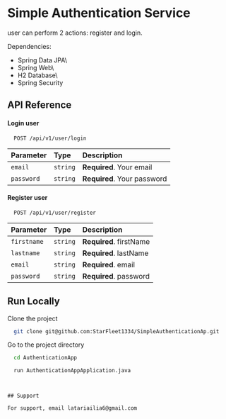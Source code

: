 
# Simple Authentication Service

user can perform 2 actions: register and login.

Dependencies:   
- Spring Data JPA\
- Spring Web\
- H2 Database\
- Spring Security





## API Reference

#### Login user

```http
  POST /api/v1/user/login
```

| Parameter | Type     | Description                |
| :-------- | :------- | :------------------------- |
| `email` | `string` | **Required**. Your email |
| `password` | `string` | **Required**. Your password |


#### Register user

```http
  POST /api/v1/user/register
```

| Parameter | Type     | Description                       |
| :-------- | :------- | :-------------------------------- |
| `firstname`      | `string` | **Required**. firstName |
| `lastname`      | `string` | **Required**. lastName |
| `email`      | `string` | **Required**. email |
| `password`      | `string` | **Required**. password |



## Run Locally

Clone the project

```bash
  git clone git@github.com:StarFleet1334/SimpleAuthenticationAp.git
```

Go to the project directory

```bash
  cd AuthenticationApp
```


```bash
  run AuthenticationAppApplication.java
```

```


## Support

For support, email latariailia6@gmail.com 


